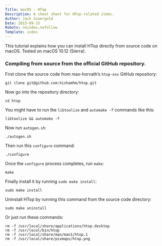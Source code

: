 ```yaml
---
Title: macOS - HTop
Description: A cheat sheet for HTop related items.
Author: Jack Szwergold
Date: 2015-09-15
Robots: noindex,nofollow
Template: index
---
```


This tutorial explains how you can install HTop directly from source code on macOS. Tested on macOS 10.12 (Sierra).

### Compiling from source from the official GitHub repository.

First clone the source code from max-horvath’s `htop-osx` GitHub repository:

    git clone git@github.com:hishamhm/htop.git
    
Now go into the repository directory:

    cd htop

You might have to run the `libtoolize` and `automake -f` commands like this:

    libtoolize && automake -f

Now run `autogen.sh`:

    ./autogen.sh
    
Then run this `configure` command:

    ./configure
    
Once the `configure` process completes, run `make`:

    make
    
Finally install it by running `sudo make install`:

    sudo make install

Uninstall HTop by running this command from the source code directory:

    sudo make uninstall

Or just run these commands:

    rm -f /usr/local/share/applications/htop.desktop
    rm -f /usr/local/bin/htop
    rm -f /usr/local/share/man/man1/htop.1
    rm -f /usr/local/share/pixmaps/htop.png
